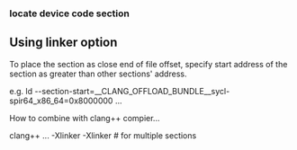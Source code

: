### locate device code section ###

## Using linker option ##

To place the section as close end of file offset, specify start address of the section as greater than other sections' address.

e.g. ld --section-start=__CLANG_OFFLOAD_BUNDLE__sycl-spir64_x86_64=0x8000000 ...

How to combine with clang++ compier...

clang++ ... -Xlinker <arg> -Xlinker <arg>  # for multiple sections


